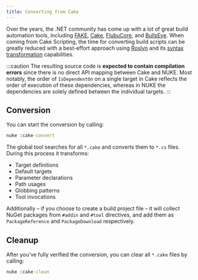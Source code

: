 ```yaml
---
title: Converting from Cake
---
```


Over the years, the .NET community has come up with a lot of great build automation tools, including [FAKE](https://fake.build/), [Cake](https://cakebuild.net/), [FlubuCore](https://flubucore.dotnetcore.xyz/), and [BullsEye](https://github.com/adamralph/bullseye). When coming from Cake Scripting, the time for converting build scripts can be greatly reduced with a best-effort approach using [Roslyn](https://github.com/dotnet/roslyn) and its [syntax transformation](https://docs.microsoft.com/en-us/dotnet/csharp/roslyn-sdk/get-started/syntax-transformation) capabilities.

:::caution
The resulting source code is **expected to contain compilation errors** since there is no direct API mapping between Cake and NUKE. Most notably, the order of `IsDependentOn` on a single target in Cake reflects the order of execution of these dependencies, whereas in NUKE the dependencies are solely defined between the individual targets.
:::

## Conversion

You can start the conversion by calling:

```cmd
nuke :cake-convert
```

The global tool searches for all `*.cake` and converts them to `*.cs` files. During this process it transforms:

- Target definitions
- Default targets
- Parameter declarations
- Path usages
- Globbing patterns
- Tool invocations

Additionally – if you choose to create a build project file – it will collect NuGet packages from `#addin` and `#tool` directives, and add them as `PackageReference` and `PackageDownload` respectively.

## Cleanup

After you've fully verified the conversion, you can clear all `*.cake` files by calling:

```cmd
nuke :cake-clean
```
